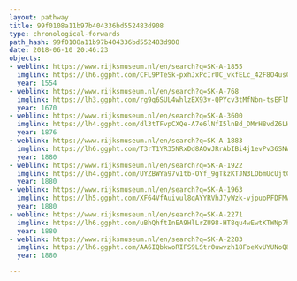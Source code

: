 ```yaml
---
layout: pathway
title: 99f0108a11b97b404336bd552483d908
type: chronological-forwards
path_hash: 99f0108a11b97b404336bd552483d908
date: 2018-06-10 20:46:23
objects:
- weblink: https://www.rijksmuseum.nl/en/search?q=SK-A-1855
  imglink: https://lh6.ggpht.com/CFL9PTeSk-pxhJxPcIrUC_vkfELc_42F8O4usCPHR0wxE5t4Xqb5a7T6E3xE3HF-3jloecT7aMRWPRM9i91nUvzpIvI=s200
  year: 1554
- weblink: https://www.rijksmuseum.nl/en/search?q=SK-A-768
  imglink: https://lh3.ggpht.com/rg9q6SUL4whlzEX93v-QPYcv3tMfNbn-tsEFlNq1LHmkBX4n4iabf5a54DSWmLQH7wyMheR9OMxo7QQbQbjGGNDayMA=s200
  year: 1670
- weblink: https://www.rijksmuseum.nl/en/search?q=SK-A-3600
  imglink: https://lh4.ggpht.com/dl3tTFvpCXQe-A7e6lNfI5lnBd_DMrH8vdZ6LHo3L_vZ3ESe-BH9zIdXy_qeu6R9-1mE4fDz2iQm8QD4BbcH_7nUj6yE=s200
  year: 1876
- weblink: https://www.rijksmuseum.nl/en/search?q=SK-A-1883
  imglink: https://lh6.ggpht.com/T3rT1YR35NRxDd8AOwJRrAbIBi4j1evPv36SNWhR7IvS6HUqxgXqcLg4RIjykcZh3Wj8OgQ4um17n8gHbiPEGeF7bw=s200
  year: 1880
- weblink: https://www.rijksmuseum.nl/en/search?q=SK-A-1922
  imglink: https://lh4.ggpht.com/UYZBWYa97v1tb-OYf_9gTkzKTJN3LObmUcUjtC62-v589-Qa8n4qcarjvEZxnH5i5ipHBwIUTvuLvwIbJ-4FYHnGQQ=s200
  year: 1880
- weblink: https://www.rijksmuseum.nl/en/search?q=SK-A-1963
  imglink: https://lh5.ggpht.com/XF64VfAuivul8qAYYRVhJ7yWzk-vjpuoPFDFMWQP0aAqDr_XcQ0juYucKyIWIBSnPgTor3WAMuY2d-qwRUyjlHps1w=s200
  year: 1880
- weblink: https://www.rijksmuseum.nl/en/search?q=SK-A-2271
  imglink: https://lh6.ggpht.com/uBhQhftInEA9HlLrZU98-HT8qu4wEwtKTWNp7hEP18pH3YVvbK0oyMZhqFUzNPecV1GZJaOYNj8AFgtH4N3Mx5gnyzg=s200
  year: 1880
- weblink: https://www.rijksmuseum.nl/en/search?q=SK-A-2283
  imglink: https://lh6.ggpht.com/AA6IQbkwoRIFS9LStr0uwvzh18FoeXvUYUNoQ8-FfTxqyc8Oi1CRTtQVluvJIVw7aLu12ACQYwx-koO1Kw3ggjaCci8=s200
  year: 1880

---
```

